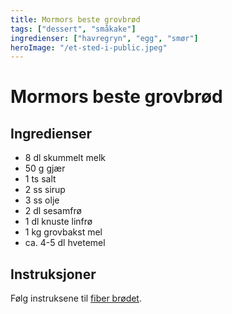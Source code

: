 ```yaml
---
title: Mormors beste grovbrød
tags: ["dessert", "småkake"]
ingredienser: ["havregryn", "egg", "smør"]
heroImage: "/et-sted-i-public.jpeg"
---
```


# Mormors beste grovbrød

## Ingredienser

- 8 dl skummelt melk
- 50 g gjær
- 1 ts salt
- 2 ss sirup
- 3 ss olje
- 2 dl sesamfrø
- 1 dl knuste linfrø
- 1 kg grovbakst mel
- ca. 4-5 dl hvetemel

## Instruksjoner

Følg instruksene til [fiber brødet](./fiber-brød).
